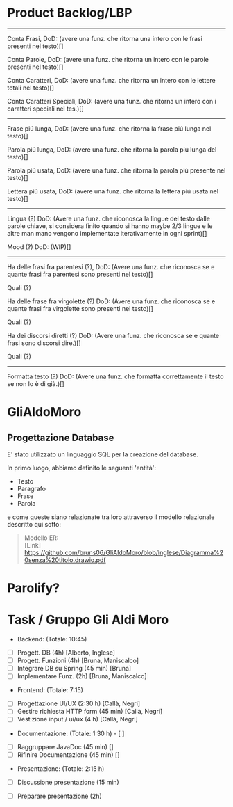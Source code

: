 
# Product Backlog/LBP

---

Conta Frasi, DoD: (avere una funz. che ritorna una intero con le frasi presenti nel testo)[]

Conta Parole, DoD: (avere una funz. che ritorna un intero con le parole presenti nel testo)[]

Conta Caratteri, DoD: (avere una funz. che ritorna un intero con le lettere totali nel testo)[]

Conta Caratteri Speciali, DoD: (avere una funz. che ritorna un intero con i caratteri speciali nel tes.)[]

---

Frase piú lunga, DoD: (avere una funz. che ritorna la frase piú lunga nel testo)[]

Parola piú lunga, DoD: (avere una funz. che ritorna la parola piú lunga del testo)[]

Parola piú usata, DoD: (avere una funz. che ritorna la parola piú presente nel testo)[]

Lettera piú usata, DoD: (avere una funz. che ritorna la lettera piú usata nel testo)[]

---

Lingua (?) DoD: (Avere una funz. che riconosca la lingue del testo dalle parole chiave, si considera finito quando si hanno maybe 2/3 lingue e le altre man mano vengono implementate iterativamente in ogni sprint)[]

Mood (?) DoD: (WIP)[]

---

Ha delle frasi fra parentesi (?), DoD: (Avere una funz. che riconosca se e quante frasi fra parentesi sono presenti nel testo)[]

Quali (?)

Ha delle frase fra virgolette (?) DoD: (Avere una funz. che riconosca se e quante frasi fra virgolette sono presenti nel testo)[]

Quali (?)

Ha dei discorsi diretti (?) DoD: (Avere una funz. che riconosca se e quante frasi sono discorsi dire.)[]

Quali (?)

---

Formatta testo (?) DoD: (Avere una funz. che formatta correttamente il testo se non lo è di già.)[]

# GliAldoMoro

## Progettazione Database ##

E' stato utilizzato un linguaggio SQL per la creazione del database.

In primo luogo, abbiamo definito le seguenti 'entità':

- Testo
- Paragrafo
- Frase
- Parola

e come queste siano relazionate tra loro attraverso il modello relazionale descritto qui sotto:

 > Modello ER: <br>
 > [Link] https://github.com/bruns06/GliAldoMoro/blob/Inglese/Diagramma%20senza%20titolo.drawio.pdf

# Parolify?

# Task / Gruppo Gli Aldi Moro

+ Backend: (Totale: 10:45)
- [ ]    Progett. DB (4h) [Alberto, Inglese]
- [ ]    Progett. Funzioni (4h) [Bruna, Maniscalco]
- [ ]    Integrare DB su Spring (45 min) [Bruna]
- [ ]    Implementare Funz. (2h) [Bruna, Maniscalco]

+ Frontend: (Totale: 7:15)
- [ ]    Progettazione UI/UX (2:30 h) [Callà, Negri]
- [ ]    Gestire richiesta HTTP form (45 min) [Callà, Negri]
- [ ]   Vestizione input / ui/ux (4 h) [Callà, Negri] 

+ Documentazione: (Totale: 1:30 h) - [ ]
- [ ]    Raggruppare JavaDoc (45 min) []
- [ ]    Rifinire Documentazione (45 min) []

+ Presentazione: (Totale: 2:15 h)
- [ ]    Discussione presentazione (15 min)
- [ ]    Preparare presentazione (2h)

